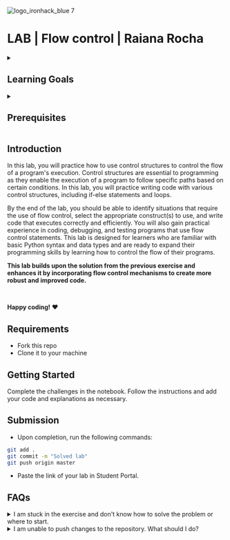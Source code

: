 ![logo_ironhack_blue 7](https://user-images.githubusercontent.com/23629340/40541063-a07a0a8a-601a-11e8-91b5-2f13e4e6b441.png)

# LAB | Flow control | Raiana Rocha

<details>
  <summary>
   <h2>Learning Goals</h2>
  </summary>

  This exercise allows you to practice and apply the concepts and techniques taught in class. 

  Upon completion of this exercise, you will be able to:
  
- Use if-else statements to control the flow of execution in a program based on conditions.
- Use loops to repeat actions in a program.
- Combine if-else statements and loops to create more complex programs.
- Apply flow control statements to solve real-world programming problems.
  
  <br>
  <hr> 

</details>


<details>
  <summary>
   <h2>Prerequisites</h2>
  </summary>
  Before this starting this lab, you should have learnt about:

- Data types, operators and structures
- Flow control (if-else statements and loops)
  <br>
  <hr> 

</details>

## Introduction

In this lab, you will practice how to use control structures to control the flow of a program's execution. Control structures are essential to programming as they enable the execution of a program to follow specific paths based on certain conditions. In this lab, you will practice writing code with various control structures, including if-else statements and loops.

By the end of the lab, you should be able to identify situations that require the use of flow control, select the appropriate construct(s) to use, and write code that executes correctly and efficiently. You will also gain practical experience in coding, debugging, and testing programs that use flow control statements. This lab is designed for learners who are familiar with basic Python syntax and data types and are ready to expand their programming skills by learning how to control the flow of their programs.

**This lab builds upon the solution from the previous exercise and enhances it by incorporating flow control mechanisms to create more robust and improved code.**

<br>

**Happy coding!** :heart:

## Requirements

- Fork this repo
- Clone it to your machine


## Getting Started

Complete the challenges in the notebook. Follow the instructions and add your code and explanations as necessary.

## Submission

- Upon completion, run the following commands:

```bash
git add .
git commit -m "Solved lab"
git push origin master
```

- Paste the link of your lab in Student Portal.

## FAQs
<details>
  <summary>I am stuck in the exercise and don't know how to solve the problem or where to start.</summary>
  <br>

  If you are stuck in your code and don't know how to solve the problem or where to start, you should take a step back and try to form a clear question about the specific issue you are facing. This will help you narrow down the problem and come up with potential solutions.


  For example, is it a concept that you don't understand, or are you receiving an error message that you don't know how to fix? It is usually helpful to try to state the problem as clearly as possible, including any error messages you are receiving. This can help you communicate the issue to others and potentially get help from classmates or online resources. 


  Once you have a clear understanding of the problem, you will be able to start working toward the solution.

  [Back to top](#faqs)

</details>


<details>
  <summary>I am unable to push changes to the repository. What should I do?</summary>
  <br>

There are a couple of possible reasons why you may be unable to *push* changes to a Git repository:

1. **You have not committed your changes:** Before you can push your changes to the repository, you need to commit them using the `git commit` command. Make sure you have committed your changes and try pushing again. To do this, run the following terminal commands from the project folder:
  ```bash
  git add .
  git commit -m "Your commit message"
  git push
  ```
2. **You do not have permission to push to the repository:** If you have cloned the repository directly from the main Ironhack repository without making a *Fork* first, you do not have write access to the repository.
To check which remote repository you have cloned, run the following terminal command from the project folder:
  ```bash
  git remote -v
  ```
If the link shown is the same as the main Ironhack repository, you will need to fork the repository to your GitHub account first and then clone your fork to your local machine to be able to push the changes.

**Note**: You should make a copy of your local code to avoid losing it in the process.

  [Back to top](#faqs)

</details>
